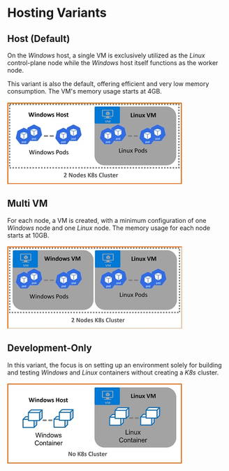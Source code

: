 <!--
SPDX-FileCopyrightText: © 2024 Siemens Healthineers AG
SPDX-License-Identifier: MIT
-->

# Hosting Variants
## Host (Default)
On the *Windows* host, a single VM is exclusively utilized as the *Linux* control-plane node while the *Windows* host itself functions as the worker node.

This variant is also the default, offering efficient and very low memory consumption. The VM's memory usage starts at 4GB.<br/><br/>
![Host Variant](assets/VariantHost400.jpg)

## Multi VM 
For each node, a VM is created, with a minimum configuration of one *Windows* node and one *Linux* node. The memory usage for each node starts at 10GB.<br/><br/>
![Multi VM](assets/VariantMultiVM400.jpg)

## Development-Only
In this variant, the focus is on setting up an environment solely for building and testing *Windows* and *Linux* containers without creating a *K8s* cluster.<br/><br/>
![Development-Only](assets/VariantDevOnly400.jpg)
